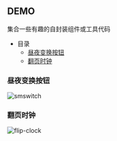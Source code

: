 ## DEMO

集合一些有趣的自封装组件或工具代码

- 目录
  - [昼夜变换按钮](#昼夜变换按钮)
  - [翻页时钟](#翻页时钟)

### 昼夜变换按钮

![smswitch](https://static.ltgcm.top/md/20240326173842.gif)

### 翻页时钟

![flip-clock](https://static.ltgcm.top/md/20240331165326.gif)